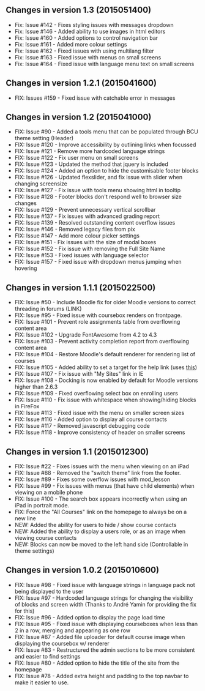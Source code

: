 Changes in version 1.3 (2015051400)
-------------------------------------
- Fix: Issue #142 - Fixes styling issues with messages dropdown
- Fix: Issue #146 - Added ability to use images in html editors
- Fix: Issue #160 - Added options to control navigation bar
- Fix: Issue #161 - Added more colour settings
- Fix: Issue #162 - Fixed issues with using multilang filter
- Fix: Issue #163 - Fixed issue with menus on small screens
- Fix: Issue #164 - Fixed issue with language menu text on small screens

Changes in version 1.2.1 (2015041600)
-------------------------------------
 - FIX: Issues #159 - Fixed issue with catchable error in messages

Changes in version 1.2 (2015041000)
-------------------------------------
- FIX: Issue #90 - Added a tools menu that can be populated through BCU theme setting (Header)
- FIX: Issue #120 - Improve accessibility by outlining links when focussed
- FIX: Issue #121 - Remove more hardcoded language strings
- FIX: Issue #122 - Fix user menu on small screens
- FIX: Issue #123 - Updated the method that jquery is included
- FIX: Issue #124 - Added an option to hide the customisable footer blocks
- FIX: Issue #126 - Updated flexslider, and fix issue with slider when changing screensize
- FIX: Issue #127 - Fix issue with tools menu showing html in tooltip
- FIX: Issue #128 - Footer blocks don't respond well to browser size changes
- FIX: Issue #129 - Prevent unnecessary vertical scrollbar 
- FIX: Issue #137 - Fix issues with advanced grading report
- FIX: Issue #139 - Resolved outstanding content overflow issues
- FIX: Issue #146 - Removed legacy files from pix
- FIX: Issue #147 - Add more colour picker settings
- FIX: Issue #151 - Fix issues with the size of modal boxes
- FIX: Issue #152 - Fix issue with removing the Full Site Name
- FIX: Issue #153 - Fixed issues with language selector
- FIX: Issue #157 - Fixed issue with dropdown menus jumping when hovering


Changes in version 1.1.1 (2015022500)
-------------------------------------
- FIX: Issue #50 - Include Moodle fix for older Moodle versions to correct threading in forums (LINK)
- FIX: Issue #95 - Fixed issue with coursebox renders on frontpage.
- FIX: Issue #101 - Prevent role assignments table from overflowing content area
- FIX: Issue #102 - Upgrade FontAwesome from 4.2 to 4.3
- FIX: Issue #103 - Prevent activity completion report from overflowing content area
- FIX: Issue #104 - Restore Moodle's default renderer for rendering list of courses
- FIX: Issue #105 - Added ability to set a target for the help link (uses [this](https://tracker.moodle.org/browse/MDL-35420))
- FIX: Issue #107 - Fix issue with "My Sites" link in IE
- FIX: Issue #108 - Docking is now enabled by default for Moodle versions higher than 2.6.3
- FIX: Issue #109 - Fixed overflowing select box on enrolling users
- FIX: Issue #110 - Fix issue with whitespace when showing/hiding blocks in FireFox
- FIX: Issue #113 - Fixed issue with the menu on smaller screen sizes
- FIX: Issue #116 - Added option to display all course contacts
- FIX: Issue #117 - Removed javascript debugging code
- FIX: Issue #118 - Improve consistency of header on smaller screens


Changes in version 1.1 (2015012300)
-------------------------------------
- FIX: Issue #22 - Fixes issues with the menu when viewing on an iPad
- FIX: Issue #88 - Removed the "switch theme" link from the footer.
- FIX: Issue #89 - Fixes some overflow issues with mod_lesson
- FIX: Issue #99 - Fix issues with menus (that have child elements) when viewing on a mobile phone
- FIX: Issue #100 - The search box appears incorrectly when using an iPad in portrait mode.
- FIX: Force the "All Courses" link on the homepage to always be on a new line
- NEW: Added the ability for users to hide / show course contacts
- NEW: Added the ability to display a users role, or as an image when viewing course contacts
- NEW: Blocks can now be moved to the left hand side (Controllable in theme settings)

Changes in version 1.0.2 (2015010600)
-------------------------------------
- FIX: Issue #98 - Fixed issue with language strings in language pack not being displayed to the user
- FIX: Issue #97 - Hardcoded language strings for changing the visibility of blocks and screen width (Thanks to André Yamin for providing the fix for this)
- FIX: Issue #96 - Added option to display the page load time
- FIX: Issue #95 - Fixed issue with displaying courseboxes when less than 2 in a row, merging and appearing as one row
- FIX: Issue #87 - Added file uploader for default course image when displaying the coursebox w/ renderer
- FIX: Issue #83 - Restructured the admin sections to be more consistent and easier to find settings
- FIX: Issue #80  - Added option to hide the title of the site from the homepage
- FIX: Issue #78 - Added extra height and padding to the top navbar to make it easier to use.